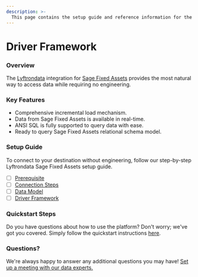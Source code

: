 ```yaml
---
description: >-
  This page contains the setup guide and reference information for the Sage Fixed Assets source connector.
---
```


# Driver Framework

### Overview

The [Lyftrondata](https://www.lyftrondata.com/) integration for [Sage Fixed Assets](None) provides the most natural way to access data while requiring no engineering.

### Key Features

* Comprehensive incremental load mechanism.
* Data from Sage Fixed Assets is available in real-time.&#x20;
* ANSI SQL is fully supported to query data with ease.
* Ready to query Sage Fixed Assets relational schema model.

### Setup Guide

To connect to your destination without engineering, follow our step-by-step Lyftrondata Sage Fixed Assets setup guide.

* [ ] [Prerequisite](../prerequisite.md)
* [ ] [Connection Steps](../connection-steps.md)
* [ ] [Data Model](../data-model/erd.md)
* [ ] [Driver Framework](../driver-framework/)

### Quickstart Steps

Do you have questions about how to use the platform? Don't worry; we've got you covered. Simply follow the quickstart instructions [here](../driver-framework/README.md).

### Questions? <a href="#questions" id="questions"></a>

We're always happy to answer any additional questions you may have! [Set up a meeting with our data experts.](https://www.lyftrondata.com/book-a-meeting/)


